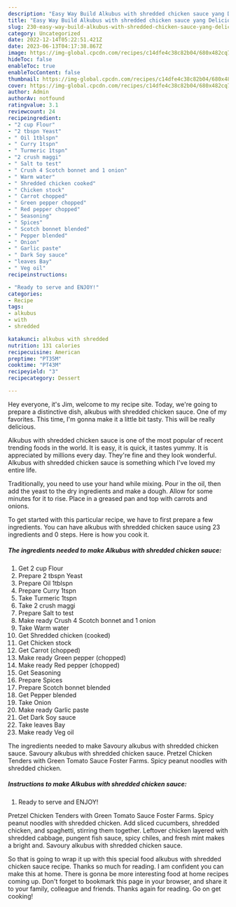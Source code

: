 ```yaml
---
description: "Easy Way Build Alkubus with shredded chicken sauce yang Delicious"
title: "Easy Way Build Alkubus with shredded chicken sauce yang Delicious"
slug: 230-easy-way-build-alkubus-with-shredded-chicken-sauce-yang-delicious
category: Uncategorized
date: 2022-12-14T05:22:51.421Z
date: 2023-06-13T04:17:38.867Z
image: https://img-global.cpcdn.com/recipes/c14dfe4c38c82b04/680x482cq70/alkubus-with-shredded-chicken-sauce-recipe-main-photo.jpg
hideToc: false
enableToc: true
enableTocContent: false
thumbnail: https://img-global.cpcdn.com/recipes/c14dfe4c38c82b04/680x482cq70/alkubus-with-shredded-chicken-sauce-recipe-main-photo.jpg
cover: https://img-global.cpcdn.com/recipes/c14dfe4c38c82b04/680x482cq70/alkubus-with-shredded-chicken-sauce-recipe-main-photo.jpg
author: Admin
authorAv: notfound
ratingvalue: 3.1
reviewcount: 24
recipeingredient:
- "2 cup Flour"
- "2 tbspn Yeast"
- " Oil 1tblspn"
- " Curry 1tspn"
- " Turmeric 1tspn"
- "2 crush maggi"
- " Salt to test"
- " Crush 4 Scotch bonnet and 1 onion"
- " Warm water"
- " Shredded chicken cooked"
- " Chicken stock"
- " Carrot chopped"
- " Green pepper chopped"
- " Red pepper chopped"
- " Seasoning"
- " Spices"
- " Scotch bonnet blended"
- " Pepper blended"
- " Onion"
- " Garlic paste"
- " Dark Soy sauce"
- "leaves Bay"
- " Veg oil"
recipeinstructions:

- "Ready to serve and ENJOY!"
categories:
- Recipe
tags:
- alkubus
- with
- shredded

katakunci: alkubus with shredded 
nutrition: 131 calories
recipecuisine: American
preptime: "PT35M"
cooktime: "PT43M"
recipeyield: "3"
recipecategory: Dessert

---
```



Hey everyone, it's Jim, welcome to my recipe site. Today, we're going to prepare a distinctive dish, alkubus with shredded chicken sauce. One of my favorites. This time, I'm gonna make it a little bit tasty. This will be really delicious.

Alkubus with shredded chicken sauce is one of the most popular of recent trending foods in the world. It is easy, it is quick, it tastes yummy. It is appreciated by millions every day. They're fine and they look wonderful. Alkubus with shredded chicken sauce is something which I've loved my entire life.

Traditionally, you need to use your hand while mixing. Pour in the oil, then add the yeast to the dry ingredients and make a dough. Allow for some minutes for it to rise. Place in a greased pan and top with carrots and onions.


To get started with this particular recipe, we have to first prepare a few ingredients. You can have alkubus with shredded chicken sauce using 23 ingredients and 0 steps. Here is how you cook it.

<!--inarticleads1-->

##### The ingredients needed to make Alkubus with shredded chicken sauce:

1. Get 2 cup Flour
1. Prepare 2 tbspn Yeast
1. Prepare  Oil 1tblspn
1. Prepare  Curry 1tspn
1. Take  Turmeric 1tspn
1. Take 2 crush maggi
1. Prepare  Salt to test
1. Make ready  Crush 4 Scotch bonnet and 1 onion
1. Take  Warm water
1. Get  Shredded chicken (cooked)
1. Get  Chicken stock
1. Get  Carrot (chopped)
1. Make ready  Green pepper (chopped)
1. Make ready  Red pepper (chopped)
1. Get  Seasoning
1. Prepare  Spices
1. Prepare  Scotch bonnet blended
1. Get  Pepper blended
1. Take  Onion
1. Make ready  Garlic paste
1. Get  Dark Soy sauce
1. Take leaves Bay
1. Make ready  Veg oil


The ingredients needed to make Savoury alkubus with shredded chicken sauce. Savoury alkubus with shredded chicken sauce. Pretzel Chicken Tenders with Green Tomato Sauce Foster Farms. Spicy peanut noodles with shredded chicken. 

<!--inarticleads2-->

##### Instructions to make Alkubus with shredded chicken sauce:


1. Ready to serve and ENJOY!

Pretzel Chicken Tenders with Green Tomato Sauce Foster Farms. Spicy peanut noodles with shredded chicken. Add sliced cucumbers, shredded chicken, and spaghetti, stirring them together. Leftover chicken layered with shredded cabbage, pungent fish sauce, spicy chiles, and fresh mint makes a bright and. Savoury alkubus with shredded chicken sauce. 

So that is going to wrap it up with this special food alkubus with shredded chicken sauce recipe. Thanks so much for reading. I am confident you can make this at home. There is gonna be more interesting food at home recipes coming up. Don't forget to bookmark this page in your browser, and share it to your family, colleague and friends. Thanks again for reading. Go on get cooking!
